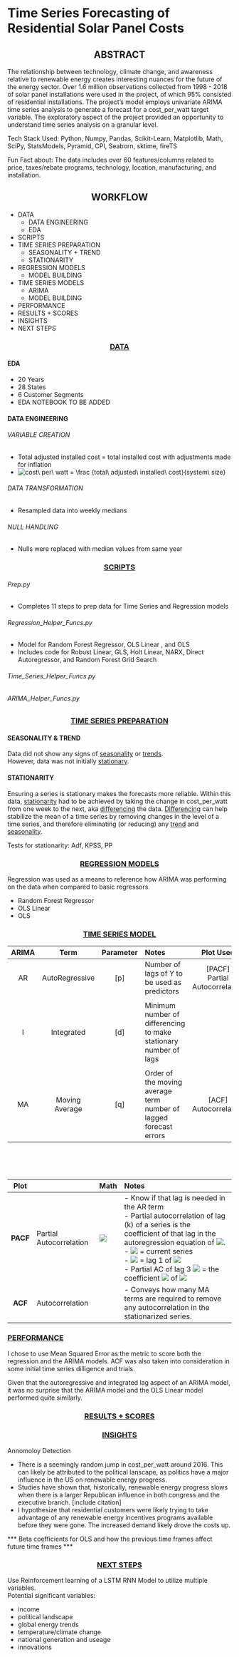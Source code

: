 # Time Series Forecasting of Residential Solar Panel Costs 

## <center>ABSTRACT</center>

The relationship between technology, climate change, and awareness relative to renewable energy creates interesting nuances for the future of the energy sector. Over 1.6 million observations collected from 1998 - 2018 of solar panel installations were used in the project, of which 95% consisted of residential installations. The project’s model employs univariate ARIMA time series analysis to generate a forecast for a cost_per_watt target variable. The exploratory aspect of the project provided an opportunity to understand time series analysis on a granular level.  

Tech Stack Used: 
Python, Numpy, Pandas, Scikit-Learn, Matplotlib, Math, SciPy, StatsModels, Pyramid,  CPI, Seaborn, sktime, fireTS

 
Fun Fact about:
The data includes over 60 features/columns related to price, taxes/rebate programs, technology, location, manufacturing, and installation. 

## <center>WORKFLOW</center>
- DATA
    - DATA ENGINEERING
    - EDA
- SCRIPTS
- TIME SERIES PREPARATION
  - SEASONALITY + TREND
  - STATIONARITY
- REGRESSION MODELS
  - MODEL BUILDING
- TIME SERIES MODELS
  - ARIMA
  - MODEL BUILDING
- PERFORMANCE
- RESULTS + SCORES
- INSIGHTS
- NEXT STEPS 


### <center><u>DATA</u></center>  
#### EDA

- 20 Years  
- 28 States
- 6 Customer Segments
- EDA NOTEBOOK TO BE ADDED 

#### DATA ENGINEERING
###### VARIABLE CREATION
- Total adjusted installed  cost = 
total installed cost with adjustments made for inflation
- <img src="https://latex.codecogs.com/gif.latex?cost\&space;per\&space;watt&space;=&space;\frac&space;{total\&space;adjusted\&space;installed\&space;cost}{system\&space;size}" title="cost\ per\ watt = \frac {total\ adjusted\ installed\ cost}{system\ size}" />

###### DATA TRANSFORMATION
- Resampled data into weekly medians

###### NULL HANDLING
- Nulls were replaced with median values from same year
  


### <center><u>SCRIPTS</u></center>
###### Prep.py
- Completes 11 steps to prep data for Time Series and Regression models

###### Regression_Helper_Funcs.py
- Model for Random Forest Regressor, OLS Linear , and OLS 
- Includes code for Robust Linear, GLS, Holt Linear, NARX, Direct Autoregressor, and Random Forest Grid Search

###### Time_Series_Helper_Funcs.py
###### ARIMA_Helper_Funcs.py

  
  
### <center><u>TIME SERIES PREPARATION</u></center>

#### SEASONALITY & TREND
Data did not show any signs of <u>seasonality</u> or <u>trends</u>. <br>
However, data was not initially <u>stationary</u>. 

 #### STATIONARITY
Ensuring a series is stationary makes the forecasts more reliable.
Within this data, <u>stationarity</u> had to be achieved by taking the change in cost_per_watt from one week to the next, aka <u>differencing</u> the data. <u>Differencing</u> can help stabilize the mean of a time series by removing changes in the level of a time series, and therefore eliminating (or reducing) any <u>trend</u> and <u>seasonality</u>.

Tests for stationarity: Adf, KPSS, PP

### <center><u>REGRESSION MODELS</u></center>
Regression was used as a means to reference how ARIMA was performing on the data when compared to basic regressors. 
- Random Forest Regressor
- OLS Linear 
- OLS 

### <u><center>TIME SERIES MODEL</center></u>

| ARIMA | Term |Parameter|Notes |Plot Used|
|:------:|:------:|:------:|:------|:------:|
|AR|AutoRegressive|[p]| Number of lags of Y to be used as predictors| [PACF] <br>Partial Autocorrelation |
|||||||||
|I|Integrated|[d]| Minimum number of differencing to make stationary number of lags|
|||||||||
|MA|Moving Average|[q] | Order of the moving average term <br> number of lagged forecast errors |[ACF] <br>Autocorrelation |

<br>
<br>
<br>

|Plot ||Math |Notes|
|:----------:|:-------------|:--------|:------|
|**PACF**| Partial Autocorrelation |<img src="https://latex.codecogs.com/gif.latex?Y_t&space;=&space;\alpha_0&space;&plus;&space;\alpha_1&space;Y_{t-1}&space;&plus;&space;\alpha_2&space;Y_{t-2}&space;&plus;&space;\alpha_3&space;Y_{t-3}"/>|- Know if that lag is needed in the AR term <br> - Partial autocorrelation of lag (k) of a series is the coefficient of that lag in the autoregression equation of <img src="https://latex.codecogs.com/gif.latex?\inline&space;\dpi{100}&space;Y"/>.<br> - <img src="https://latex.codecogs.com/gif.latex?\inline&space;\dpi{100}&space;\small&space;Y_t"/>  = current series <br> - <img src="https://latex.codecogs.com/gif.latex?\inline&space;\dpi{100}&space;Y_{t-1}"/>  = lag 1 of <img src="https://latex.codecogs.com/gif.latex?\inline&space;\dpi{100}&space;Y"/>  <br>- Partial AC of lag 3  <img src="https://latex.codecogs.com/gif.latex?\inline&space;\dpi{100}&space;\small&space;\left&space;[Y_{t-3}&space;\right&space;]"/>  = the coefficient  <img src="https://latex.codecogs.com/gif.latex?\inline&space;\dpi{100}&space;\alpha_3"/> of <img src="https://latex.codecogs.com/gif.latex?\inline&space;\dpi{100}&space;Y_{t-3}"/>|
|**ACF**| Autocorrelation||- Conveys how many MA terms are required to remove any autocorrelation in the stationarized series.	
  


### <u>PERFORMANCE</u>
I chose to use Mean Squared Error as the metric to score both the regression and the ARIMA models. ACF was also taken into consideration in some initial time series dilligence and trials.

Given that the autoregressive and integrated lag aspect of an ARIMA model, it was no surprise that the ARIMA model and the OLS Linear model performed quite similarly. 


### <center><u>RESULTS + SCORES</u></center>



### <center><u>INSIGHTS</u></center>

Annomoloy Detection 
- There is a seemingly random jump in cost_per_watt around 2016. This can likely be attributed to the political lanscape, as politics have a major influence in the US on renewable energy progress. 
- Studies have shown that, historically, renewable energy progress slows when there is a larger Republican influence in both congress and the executive branch. [include citation]
- I hypothesize that residential customers were likely trying to take advantage of any renewable energy incentives programs available before they were gone. The increased demand likely drove the costs up. 

*** Beta coefficients for OLS and how the previous time frames affect future time frames ***

### <center><u>NEXT STEPS</u></center>

Use Reinforcement learning of a LSTM RNN Model to utilize multiple variables.<br>
Potential significant variables:
- income
- political landscape
- global energy trends
- temperature/climate change
- national generation and useage
- innovations

